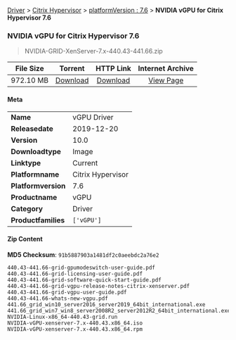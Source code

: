 
[Driver](/README.md)  >  [Citrix Hypervisor](/index/Driver/Citrix_Hypervisor.md)  >  [platformVersion : 7.6](/index/Driver/Citrix_Hypervisor/7.6.md)  >  **NVIDIA vGPU for Citrix Hypervisor 7.6**


###    NVIDIA vGPU for Citrix Hypervisor 7.6

> NVIDIA-GRID-XenServer-7.x-440.43-441.66.zip   


| **File Size** | **Torrent**  | **HTTP Link** | **Internet Archive** |
|:-------------:|:------------:|:-------------:|:--------------------:|
| 972.10 MB |  [Download](https://archive.org/download/nvgpu_NVIDIA-GRID-XenServer-7.x-440.43-441.66.zip/nvgpu_NVIDIA-GRID-XenServer-7.x-440.43-441.66.zip_archive.torrent)       | [Download](https://archive.org/compress/nvgpu_NVIDIA-GRID-XenServer-7.x-440.43-441.66.zip) | [View Page](https://archive.org/details/nvgpu_NVIDIA-GRID-XenServer-7.x-440.43-441.66.zip)       |

#### Meta

<table>
<tr><td><strong>Name</strong></td><td>vGPU Driver</td></tr>
<tr><td><strong>Releasedate</strong></td><td>2019-12-20</td></tr>
<tr><td><strong>Version</strong></td><td>10.0</td></tr>
<tr><td><strong>Downloadtype</strong></td><td>Image</td></tr>
<tr><td><strong>Linktype</strong></td><td>Current</td></tr>
<tr><td><strong>Platformname</strong></td><td>Citrix Hypervisor</td></tr>
<tr><td><strong>Platformversion</strong></td><td>7.6</td></tr>
<tr><td><strong>Productname</strong></td><td>vGPU</td></tr>
<tr><td><strong>Category</strong></td><td>Driver</td></tr>
<tr><td><strong>Productfamilies</strong></td><td><code>['vGPU']</code></td></tr>
</table>

#### Zip Content

**MD5 Checksum**: `91b5887903a1481df2c0aeebdc2a76e2`

```text
440.43-441.66-grid-gpumodeswitch-user-guide.pdf
440.43-441.66-grid-licensing-user-guide.pdf
440.43-441.66-grid-software-quick-start-guide.pdf
440.43-441.66-grid-vgpu-release-notes-citrix-xenserver.pdf
440.43-441.66-grid-vgpu-user-guide.pdf
440.43-441.66-whats-new-vgpu.pdf
441.66_grid_win10_server2016_server2019_64bit_international.exe
441.66_grid_win7_win8_server2008R2_server2012R2_64bit_international.exe
NVIDIA-Linux-x86_64-440.43-grid.run
NVIDIA-vGPU-xenserver-7.x-440.43.x86_64.iso
NVIDIA-vGPU-xenserver-7.x-440.43.x86_64.rpm
```